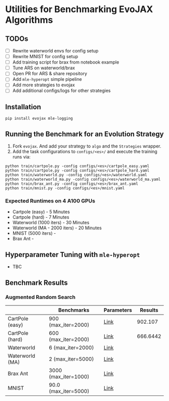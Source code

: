 # Utilities for Benchmarking EvoJAX Algorithms 

## TODOs
- [ ] Rewrite waterworld envs for config setup
- [ ] Rewrite MNIST for config setup
- [ ] Add training script for brax from notebook example
- [ ] Tune ARS on waterworld/brax
- [ ] Open PR for ARS & share repository
- [ ] Add `mle-hyperopt` simple pipeline
- [ ] Add more strategies to evojax
- [ ] Add additional configs/logs for other strategies

## Installation

```
pip install evojax mle-logging
```

## Running the Benchmark for an Evolution Strategy

1. Fork `evojax`. And add your strategy to `algo` and the `Strategies` wrapper.
2. Add the task configurations to `configs/<es>/` and execute the training runs via:

```
python train/cartpole.py -config configs/<es>/cartpole_easy.yaml
python train/cartpole.py -config configs/<es>/cartpole_hard.yaml
python train/waterworld.py -config configs/<es>/waterworld.yaml
python train/waterworld_ma.py -config configs/<es>/waterworld_ma.yaml
python train/brax_ant.py -config configs/<es>/brax_ant.yaml
python train/mnist.py -config configs/<es>/mnist.yaml
```

### Expected Runtimes on 4 A100 GPUs

- Cartpole (easy) - 5 Minutes
- Cartpole (hard) - 7 Minutes
- Waterworld (1000 iters) - 30 Minutes 
- Waterworld (MA - 2000 iters) - 20 Minutes
- MNIST (5000 iters) - 
- Brax Ant - 

## Hyperparameter Tuning with `mle-hyperopt`

- TBC

## Benchmark Results

### Augmented Random Search


|   | Benchmarks | Parameters | Results |
|---|---|---|---|
CartPole (easy) | 	900 (max_iter=2000)|[Link]()| 902.107 |
CartPole (hard)	| 600 (max_iter=2000)|[Link]()| 666.6442 |
Waterworld	| 6 (max_iter=2000)	 |[Link]()||
Waterworld (MA)	| 2 (max_iter=5000)	| [Link]()||
Brax Ant |	3000 (max_iter=1000) |[Link]()||
MNIST	| 90.0 (max_iter=5000)	| [Link]()||
